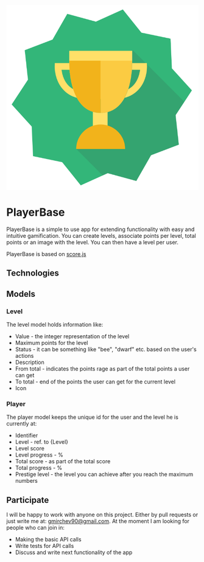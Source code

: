 <img src="./docs/icon.png" />

# PlayerBase

PlayerBase is a simple to use app for extending functionality with easy and intuitive gamification. 
You can create levels, associate points per level, total points or an image with the level. You can then have a level per user.

PlayerBase is based on [score.js](http://mulhoon.github.io/score.js/)

## Technologies

## Models

### Level

The level model holds information like:

* Value - the integer representation of the level
* Maximum points for the level
* Status - it can be something like "bee", "dwarf" etc. based on the user's actions
* Description
* From total - indicates the points rage as part of the total points a user can get
* To total - end of the points the user can get for the current level
* Icon

### Player

The player model keeps the unique id for the user and the level he is currently at:

* Identifier
* Level - ref. to {Level}
* Level score
* Level progress - %
* Total score - as part of the total score
* Total progress - % 
* Prestige level - the level you can achieve after you reach the maximum numbers

## Participate

I will be happy to work with anyone on this project. Either by pull requests or just write me at: gmirchev90@gmail.com. At the moment I am looking for people
 who can join in:
  * Making the basic API calls
  * Write tests for API calls
  * Discuss and write next functionality of the app



